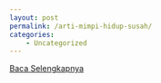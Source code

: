 ```yaml
---
layout: post
permalink: /arti-mimpi-hidup-susah/
categories:
    - Uncategorized
---
```


[Baca Selengkapnya](/03)